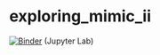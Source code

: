 # exploring_mimic_ii

[![Binder](https://mybinder.org/badge_logo.svg)](https://mybinder.org/v2/gh/melbourne-cdth/explore_mimic2/master?urlpath=lab) (Jupyter Lab)
